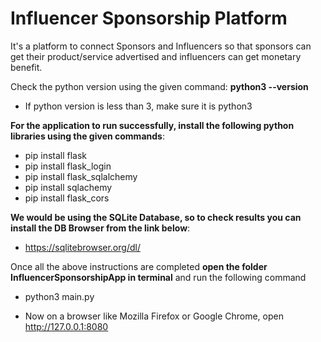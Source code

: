 # Influencer Sponsorship Platform
It's a platform to connect Sponsors and Influencers so that sponsors can get their product/service advertised and influencers can get monetary benefit.

Check the python version using the given command: **python3 --version**
  - If python version is less than 3, make sure it is python3

**For the application to run successfully, install the following python libraries using the given commands**:
 - pip install flask
 - pip install flask_login
 - pip install flask_sqlalchemy
 - pip install sqlachemy
 - pip install flask_cors

**We would be using the SQLite Database, so to check results you can install the DB Browser from the link below**:
  - https://sqlitebrowser.org/dl/

Once all the above instructions are completed **open the folder InfluencerSponsorshipApp in terminal** and run the following command
 - python3 main.py

- Now on a browser like Mozilla Firefox or Google Chrome, open http://127.0.0.1:8080
